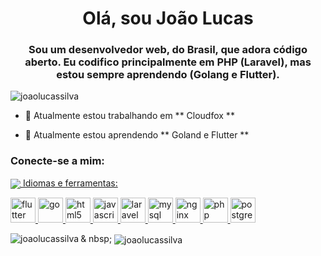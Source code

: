 <h1 align = "center"> Olá, sou João Lucas </h1>
<h3 align = "center"> Sou um desenvolvedor web, do Brasil, que adora código aberto. Eu codifico principalmente em PHP (Laravel), mas estou sempre aprendendo (Golang e Flutter). </h3>

<p align = "left"> <img src = "https://komarev.com/ghpvc/?username=joaolucassilva "alt =" joaolucassilva "/> </p>

- 🔭 Atualmente estou trabalhando em ** Cloudfox **

- 🌱 Atualmente estou aprendendo ** Goland e Flutter **

<p align =" left "> <h3 align = "left"> Conecte-se a mim: </h3> <a href="https://linkedin.com/in/www.linkedin.com/in/joao-lucas" target="blank"> <img align = "center" src = "https: // cdn.




<h3 align = "left"> Idiomas e ferramentas: </h3>
<p align = "left"> <a href="https://flutter.dev" target="_blank"> <img src = "https://www.vectorlogo.zone/logos/flutterio/flutterio-icon. svg "alt =" flutter "width =" 40 "height =" 40 "/> </a> <a href="https://golang.org" target="_blank"> <img src =" https: / /devicons.github.io/devicon/devicon.git/icons/go/go-original.svg "alt =" go "width =" 40 "height =" 40 "/> </a> <a href =" https : //www.w3.org/html/ "target =" _ blank "> <img src =" https://devicons.github.io/devicon/devicon.git/icons/html5/html5-original-wordmark.svg "alt =" html5 "largura ="40 "height =" 40 "/> </a> <a href="https://developer.mozilla.org/en-US/docs/Web/JavaScript" target="_blank"> <img src =" https : //devicons.github.io/devicon/devicon.git/icons/javascript/javascript-original.svg "alt =" javascript "width =" 40 "height =" 40 "/> </a> <a href = "https://laravel.com/" target = "_ blank"> <img src = "https://devicons.github.io/devicon/devicon.git/icons/laravel/laravel-plain-wordmark.svg" alt = "laravel" width = "40" height = "40" /> </a> <a href="https://www.mysql.com/" target="_blank"> <img src = "https://devicons.github.io/devicon/devicon.git/icons/mysql/mysql-original-wordmark.svg "alt =" mysql "width =" 40 "height =" 40 "/> </a> <a href = "https://www.nginx.com" target = "_ blank"> <img src = "https://devicons.github.io/devicon/devicon.git/icons/nginx/nginx-original.svg" alt = "nginx" width = "40" height = "40" /> </a> <a href="https://www.php.net" target="_blank"> <img src = "https: // devicons.github.io/devicon/devicon.git/icons/php/php-original.svg "alt =" php "width =" 40 "height =" 40 "/> </a> <a href =" https: //www.postgresql.org "target ="_blank "> <img src =" https://devicons.github.io/devicon/devicon.git/icons/postgresql/postgresql-original-wordmark.svg "alt =" postgresql "width =" 40 "height =" 40 "/> </a> </p>

<p> <img align = "left" src = "https://github-readme-stats.vercel.app/api/top-langs/?username=joaolucassilva&layout=compact" alt = "joaolucassilva" /> </ p >

<p> & nbsp; <img align = "center" src = "https://github-readme-stats.vercel.app/api?username=joaolucassilva&show_icons=true" alt = "joaolucassilva" /> </p>
